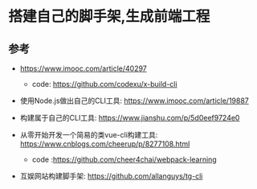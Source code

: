 # 搭建自己的脚手架,生成前端工程


## 参考
- https://www.imooc.com/article/40297
  - code: https://github.com/codexu/x-build-cli

- 使用Node.js做出自己的CLI工具: https://www.imooc.com/article/19887
- 构建属于自己的CLI工具: https://www.jianshu.com/p/5d0eef9724e0
- 从零开始开发一个简易的类vue-cli构建工具: https://www.cnblogs.com/cheerup/p/8277108.html
  - code :https://github.com/cheer4chai/webpack-learning
- 互娱网站构建脚手架: https://github.com/allanguys/tg-cli
